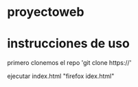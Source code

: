 # proyectoweb

# instrucciones de uso
primero clonemos el repo
    'git clone https://'

ejecutar index.html
    "firefox idex.html"


